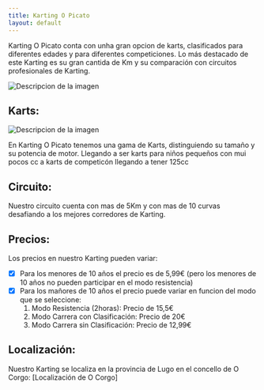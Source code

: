```yaml
---
title: Karting O Picato
layout: default
---
```

Karting O Picato conta con unha gran opcion de karts, clasificados para diferentes edades y para diferentes competiciones.
Lo más destacado de este Karting es su gran cantida de Km y su comparación con circuitos profesionales de Karting.

<img src="https://kartingvendrell.com/wp-content/uploads/2018/01/Circuito-Competici%C3%B3n-Karts-Karting-Vendrell.png" alt="Descripcion de la imagen">

## Karts:

<img src="https://tkart.it/uploads/2020/08/TKART_Mappa_IMMAGINE_APERTURA_MOBILE.jpg" alt="Descripcion de la imagen">

En Karting O Picato tenemos una gama de Karts, distinguiendo su tamaño y su potencia de motor.
Llegando a ser karts para niños pequeños con mui pocos cc a karts de competicón llegando a tener 125cc 

## Circuito:
Nuestro circuito cuenta con mas de 5Km y con mas de 10 curvas desafiando a los mejores  corredores de Karting. 

## Precios:
Los precios en nuestro Karting pueden variar:
- [x] Para los menores de 10 años el precio es de 5,99€ (pero los menores de 10 años no pueden participar en el modo resistencia)
- [x] Para los mañores de 10 años el precio puede variar en funcion del modo que se seleccione:
  1. Modo Resistencia (2horas): Precio de 15,5€
  2. Modo Carrera con Clasificación: Precio de 20€
  3. Modo Carrera sin Clasificación: Precio de 12,99€

## Localización:
Nuestro Karting se localiza en la provincia de Lugo en el concello de O Corgo:  [Localización de O Corgo]

[Localizacion de O Corgo]:https://tkart.it/uploads/2020/08/TKART_Mappa_IMMAGINE_APERTURA_MOBILE.jpg






